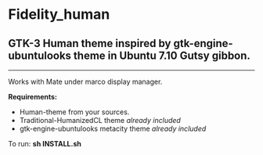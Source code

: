# Fidelity_human

## GTK-3 Human theme inspired by gtk-engine-ubuntulooks theme in Ubuntu 7.10 Gutsy gibbon.

---

Works with Mate under marco display manager.

**Requirements:**

- Human-theme from your sources.
- Traditional-HumanizedCL theme _already included_
- gtk-engine-ubuntulooks metacity theme _already included_


To run:
**sh INSTALL.sh**
